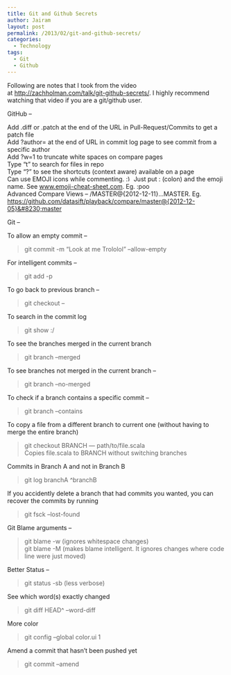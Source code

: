 ```yaml
---
title: Git and Github Secrets
author: Jairam
layout: post
permalink: /2013/02/git-and-github-secrets/
categories:
  - Technology
tags:
  - Git
  - Github
---
```

Following are notes that I took from the video at <http://zachholman.com/talk/git-github-secrets/>. I highly recommend watching that video if you are a git/github user.

GitHub &#8211;

Add .diff or .patch at the end of the URL in Pull-Request/Commits to get a patch file  
Add ?author=<username> at the end of URL in commit log page to see commit from a specific author  
Add ?w=1 to truncate white spaces on compare pages  
Type &#8220;t&#8221; to search for files in repo  
Type &#8220;?&#8221; to see the shortcuts (context aware) available on a page  
Can use EMOJI icons while commenting. <img src="http://i1.wp.com/blog.jairam.me/wp-includes/images/smilies/simple-smile.png?w=660" alt=":)" class="wp-smiley" style="height: 1em; max-height: 1em;" data-recalc-dims="1" /> Just put : (colon) and the emoji name. See www.emoji-cheat-sheet.com. Eg. :poo  
Advanced Compare Views &#8211; <url>/MASTER@{2012-12-11}&#8230;MASTER. Eg. https://github.com/datasift/playback/compare/master@{2012-12-05}&#8230;master

Git &#8211;

To allow an empty commit &#8211;  
> git commit -m &#8220;Look at me Trololol&#8221; &#8211;allow-empty

For intelligent commits &#8211;  
> git add -p

To go back to previous branch &#8211;  
> git checkout &#8211;

To search in the commit log  
> git show :/<search keyword>

To see the branches merged in the current branch  
> git branch &#8211;merged

To see branches not merged in the current branch &#8211;  
> git branch &#8211;no-merged

To check if a branch contains a specific commit &#8211;  
> git branch &#8211;contains <commit SHA>

To copy a file from a different branch to current one (without having to merge the entire branch)  
> git checkout BRANCH &#8212; path/to/file.scala  
Copies file.scala to BRANCH without switching branches

Commits in Branch A and not in Branch B  
> git log branchA ^branchB

If you accidently delete a branch that had commits you wanted, you can recover the commits by running  
> git fsck &#8211;lost-found

Git Blame arguments &#8211;  
> git blame -w (ignores whitespace changes)  
> git blame -M (makes blame intelligent. It ignores changes where code line were just moved)

Better Status &#8211;  
> git status -sb (less verbose)

See which word(s) exactly changed  
> git diff HEAD^ &#8211;word-diff

More color  
> git config &#8211;global color.ui 1

Amend a commit that hasn&#8217;t been pushed yet  
> git commit &#8211;amend
